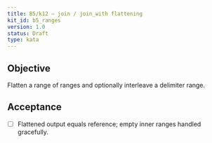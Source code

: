 ```yaml
---
title: B5/k12 — join / join_with flattening
kit_id: b5_ranges
version: 1.0
status: Draft
type: kata
---
```

## Objective
Flatten a range of ranges and optionally interleave a delimiter range.
## Acceptance
- [ ] Flattened output equals reference; empty inner ranges handled gracefully.
